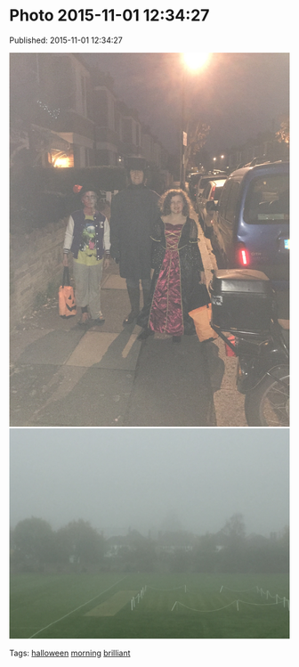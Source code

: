 
# Photo 2015-11-01 12:34:27

Published: 2015-11-01 12:34:27

![](132328483412-0.jpg)
![](132328483412-1.jpg)

Tags: [halloween](tag-halloween.md) [morning](tag-morning.md) [brilliant](tag-brilliant.md)

